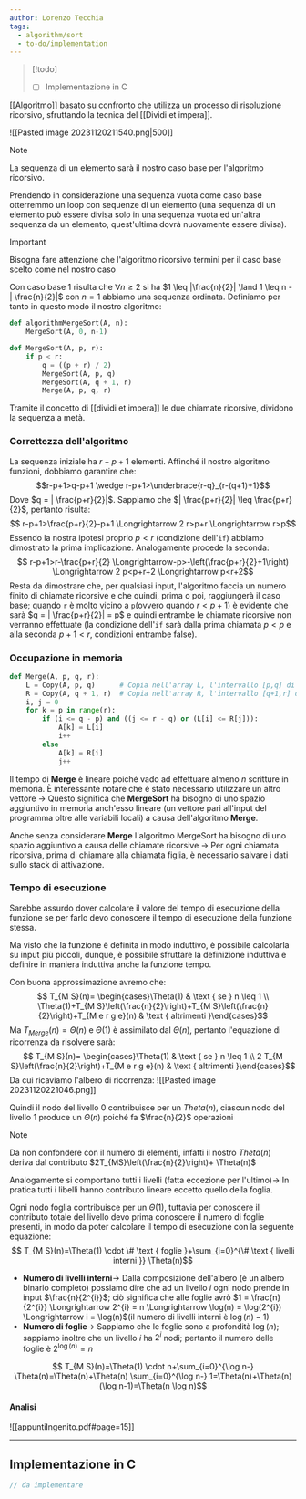 ```yaml
---
author: Lorenzo Tecchia
tags:
  - algorithm/sort
  - to-do/implementation
---
```

>[!todo] 
>- [ ] Implementazione in C

[[Algoritmo]] basato su confronto che utilizza un processo di risoluzione ricorsivo, sfruttando la tecnica del [[Dividi et impera]].

![[Pasted image 20231120211540.png|500]]
>[!note]
> La sequenza di un elemento sarà il nostro caso base per l'algoritmo ricorsivo.

Prendendo in considerazione una sequenza vuota come caso base otterremmo un loop con sequenze di un elemento (una sequenza di un elemento può essere divisa solo in una sequenza vuota ed un'altra sequenza da un elemento, quest'ultima dovrà nuovamente essere divisa). 

>[!important]
> Bisogna fare attenzione che l'algoritmo ricorsivo termini per il caso base scelto come nel nostro caso

Con caso base $1$ risulta che $\forall n \geq 2$ si ha $1 \leq |\frac{n}{2}| \land 1 \leq n - | \frac{n}{2}|$ con $n=1$ abbiamo una sequenza ordinata.
Definiamo per tanto in questo modo il nostro algoritmo:

```python 
def algorithmMergeSort(A, n):
	MergeSort(A, 0, n-1)
```

```python
def MergeSort(A, p, r):
	if p < r:
		q = ((p + r) / 2)
		MergeSort(A, p, q)
		MergeSort(A, q + 1, r)
		Merge(A, p, q, r)
```

Tramite il concetto di [[dividi et impera]] le due chiamate ricorsive, dividono la sequenza a metà.

### Correttezza dell'algoritmo
La sequenza iniziale ha $r-p+1$ elementi. Affinché il nostro algoritmo funzioni, dobbiamo garantire che:$$r-p+1>q-p+1 \wedge r-p+1>\underbrace{r-q}_{r-(q+1)+1}$$
Dove $q = | \frac{p+r}{2}|$. Sappiamo che $| \frac{p+r}{2}| \leq \frac{p+r}{2}$, pertanto risulta:$$
r-p+1>\frac{p+r}{2}-p+1 \Longrightarrow 2 r>p+r \Longrightarrow r>p$$
Essendo la nostra ipotesi proprio $p < r$ (condizione dell'`if`) abbiamo dimostrato la prima implicazione. Analogamente procede la seconda:$$
r-p+1>r-\frac{p+r}{2} \Longrightarrow-p>-\left(\frac{p+r}{2}+1\right) \Longrightarrow 2 p<p+r+2 \Longrightarrow p<r+2$$
Resta da dimostrare che, per qualsiasi input, l'algoritmo faccia un numero finito di chiamate ricorsive e che quindi, prima o poi, raggiungerà il caso base; quando `r` è molto vicino a `p`(ovvero quando $r < p +1$) è evidente che sarà $q = | \frac{p+r}{2}| = p$ e quindi entrambe le chiamate ricorsive non verranno effettuate (la condizione dell'`if` sarà dalla prima chiamata $p < p$ e alla seconda $p + 1 < r$, condizioni entrambe false).
### Occupazione in memoria
```python
def Merge(A, p, q, r):
	L = Copy(A, p, q)      # Copia nell'array L, l'intervallo [p,q] di A
	R = Copy(A, q + 1, r)  # Copia nell'array R, l'intervallo [q+1,r] di A
	i, j = 0
	for k = p in range(r):
		if (i <= q - p) and ((j <= r - q) or (L[i] <= R[j])):
			A[k] = L[i]
			i++
		else
			A[k] = R[i]
			j++
```
Il tempo di **Merge** è lineare poiché vado ad effettuare almeno $n$ scritture in memoria. È interessante notare che è stato necessario utilizzare un altro vettore $\rightarrow$ Questo significa che **MergeSort** ha bisogno di uno spazio aggiuntivo in memoria anch'esso lineare (un vettore pari all'input del programma oltre alle variabili locali) a causa dell'algoritmo **Merge**.

Anche senza considerare **Merge** l'algoritmo MergeSort ha bisogno di uno spazio aggiuntivo a causa delle chiamate ricorsive $\rightarrow$ Per ogni chiamata ricorsiva, prima di chiamare alla chiamata figlia, è necessario salvare i dati sullo stack di attivazione.

### Tempo di esecuzione
Sarebbe assurdo dover calcolare il valore del tempo di esecuzione della funzione se per farlo devo conoscere il tempo di esecuzione della funzione stessa.

Ma visto che la funzione è definita in modo induttivo, è possibile calcolarla su input più piccoli, dunque, è possibile sfruttare la definizione induttiva e definire in maniera induttiva anche la funzione tempo.

Con buona approssimazione avremo che:$$
T_{M S}(n)= \begin{cases}\Theta(1) & \text { se } n \leq 1 \\ \Theta(1)+T_{M S}\left(\frac{n}{2}\right)+T_{M S}\left(\frac{n}{2}\right)+T_{M e r g e}(n) & \text { altrimenti }\end{cases}$$
Ma $T_{Merge}(n) = \Theta(n)$ e $\Theta(1)$ è assimilato dal $\Theta(n)$, pertanto l'equazione di ricorrenza da risolvere sarà:$$
T_{M S}(n)= \begin{cases}\Theta(1) & \text { se } n \leq 1 \\ 2 T_{M S}\left(\frac{n}{2}\right)+T_{M e r g e}(n) & \text { altrimenti }\end{cases}$$
Da cui ricaviamo l'albero di ricorrenza:
![[Pasted image 20231120221046.png]]

Quindi il nodo del livello $0$ contribuisce per un $Theta(n)$, ciascun nodo del livello $1$ produce un $\Theta(n)$ poiché fa $\frac{n}{2}$ operazioni
>[!note]
> Da non confondere con il numero di elementi, infatti il nostro $Theta(n)$ deriva dal contributo $2T_{MS}\left(\frac{n}{2}\right)+ \Theta(n)$

Analogamente si comportano tutti i livelli (fatta eccezione per l'ultimo)$\rightarrow$ In pratica tutti i libelli hanno contributo lineare eccetto quello della foglia.

Ogni nodo foglia contribuisce per un $\Theta(1)$, tuttavia per conoscere il contributo totale del livello devo prima conoscere il numero di foglie presenti, in modo da poter calcolare il tempo di esecuzione con la seguente equazione:$$
T_{M S}(n)=\Theta(1) \cdot \# \text { foglie }+\sum_{i=0}^{\# \text { livelli interni }} \Theta(n)$$
- **Numero di livelli interni**$\rightarrow$ Dalla composizione dell'albero (è un albero binario completo) possiamo dire che ad un livello $i$ ogni nodo prende in input $\frac{n}{2^{i}}$; ciò significa che alle foglie avrò $1 = \frac{n}{2^{i}} \Longrightarrow 2^{i} = n \Longrightarrow \log(n) = \log(2^{i}) \Longrightarrow i = \log(n)$(il numero di livelli interni è $\log(n) - 1$)
- **Numero di foglie**$\rightarrow$ Sappiamo che le foglie sono a profondità $\log(n)$; sappiamo inoltre che un livello $i$ ha $2^{i}$ nodi; pertanto il numero delle foglie è $2^{\log(n)} = n$

$$
T_{M S}(n)=\Theta(1) \cdot n+\sum_{i=0}^{\log n-} \Theta(n)=\Theta(n)+\Theta(n) \sum_{i=0}^{\log n-} 1=\Theta(n)+\Theta(n)(\log n-1)=\Theta(n \log n)$$






#### Analisi
![[appuntiIngenito.pdf#page=15]]

---
## Implementazione in C
```C
// da implementare
```